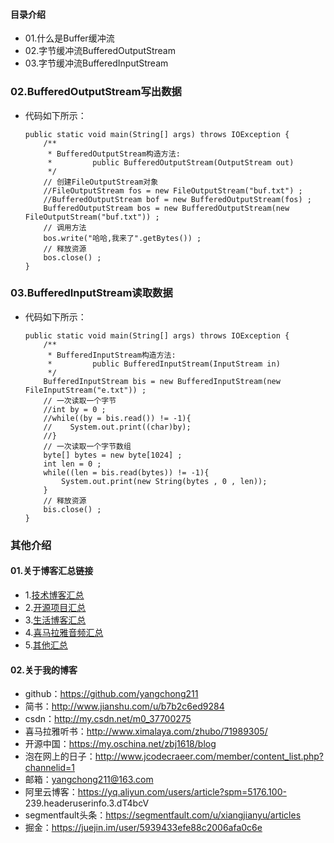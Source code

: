 #### 目录介绍
- 01.什么是Buffer缓冲流
- 02.字节缓冲流BufferedOutputStream
- 03.字节缓冲流BufferedInputStream





### 02.BufferedOutputStream写出数据
- 代码如下所示：
    ```
    public static void main(String[] args) throws IOException {
        /**
         * BufferedOutputStream构造方法:
         *         public BufferedOutputStream(OutputStream out)
         */
        // 创建FileOutputStream对象
        //FileOutputStream fos = new FileOutputStream("buf.txt") ;
        //BufferedOutputStream bof = new BufferedOutputStream(fos) ;
        BufferedOutputStream bos = new BufferedOutputStream(new FileOutputStream("buf.txt")) ;
        // 调用方法
        bos.write("哈哈,我来了".getBytes()) ;
        // 释放资源
        bos.close() ;
    }
    ```



### 03.BufferedInputStream读取数据
- 代码如下所示：
    ```
    public static void main(String[] args) throws IOException {
        /**
         * BufferedInputStream构造方法:
         *         public BufferedInputStream(InputStream in)
         */
        BufferedInputStream bis = new BufferedInputStream(new FileInputStream("e.txt")) ;
        // 一次读取一个字节
        //int by = 0 ;
        //while((by = bis.read()) != -1){
        //    System.out.print((char)by);
        //}
        // 一次读取一个字节数组
        byte[] bytes = new byte[1024] ;
        int len = 0 ;
        while((len = bis.read(bytes)) != -1){
            System.out.print(new String(bytes , 0 , len));
        }
        // 释放资源
        bis.close() ;
    }
    ```





### 其他介绍
#### 01.关于博客汇总链接
- 1.[技术博客汇总](https://www.jianshu.com/p/614cb839182c)
- 2.[开源项目汇总](https://blog.csdn.net/m0_37700275/article/details/80863574)
- 3.[生活博客汇总](https://blog.csdn.net/m0_37700275/article/details/79832978)
- 4.[喜马拉雅音频汇总](https://www.jianshu.com/p/f665de16d1eb)
- 5.[其他汇总](https://www.jianshu.com/p/53017c3fc75d)



#### 02.关于我的博客
- github：https://github.com/yangchong211
- 简书：http://www.jianshu.com/u/b7b2c6ed9284
- csdn：http://my.csdn.net/m0_37700275
- 喜马拉雅听书：http://www.ximalaya.com/zhubo/71989305/
- 开源中国：https://my.oschina.net/zbj1618/blog
- 泡在网上的日子：http://www.jcodecraeer.com/member/content_list.php?channelid=1
- 邮箱：yangchong211@163.com
- 阿里云博客：https://yq.aliyun.com/users/article?spm=5176.100- 239.headeruserinfo.3.dT4bcV
- segmentfault头条：https://segmentfault.com/u/xiangjianyu/articles
- 掘金：https://juejin.im/user/5939433efe88c2006afa0c6e










